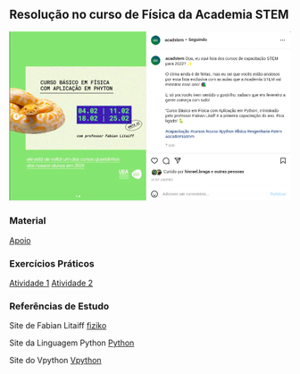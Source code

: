 ## Resolução no curso de Física da Academia STEM

![Alter text](./imagens/banner-curso-fisica.png)

### Material
[Apoio](./material-apoio/)
### Exercícios Práticos
[Atividade 1](./atividades/Atividade-01-Navio-Ancoragem.ipynb)
[Atividade 2](./atividades/Atividade-02-Osciladores-Perpendiculares.ipynb)

### Referências de Estudo
Site de Fabian Litaiff
[fiziko](http://fiziko.net/)

Site da Linguagem Python [Python](https://www.python.org/)

Site do Vpython [Vpython](https://vpython.org/)